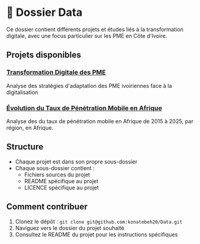 #  📁 Dossier Data

Ce dossier contient différents projets et études liés à la transformation digitale, avec une focus particulier sur les PME en Côte d'Ivoire.

## Projets disponibles

### [Transformation Digitale des PME](/Transformation_Digitale_des_PME)
Analyse des stratégies d'adaptation des PME ivoiriennes face à la digitalisation

### [Évolution du Taux de Pénétration Mobile en Afrique](/Transformation_Digitale_des_PME)
Analyse des du taux de pénétration mobile en Afrique de 2015 à 2025, par région, en Afrique.
<!-- Analyse des du taux de pénétration mobile en Afrique de 2015 à 2025, par région, en Afrique. -->

## Structure
- Chaque projet est dans son propre sous-dossier
- Chaque sous-dossier contient :
  - Fichiers sources du projet
  - README spécifique au projet
  - LICENCE spécifique au projet

## Comment contribuer
1. Clonez le dépôt : `git clone git@github.com:konatebeh20/Data.git`
2. Naviguez vers le dossier du projet souhaité
3. Consultez le README du projet pour les instructions spécifiques
